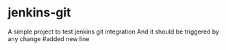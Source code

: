# jenkins-git

A simple project to test jenkins git integration
And it should be triggered by any change
#added new line

